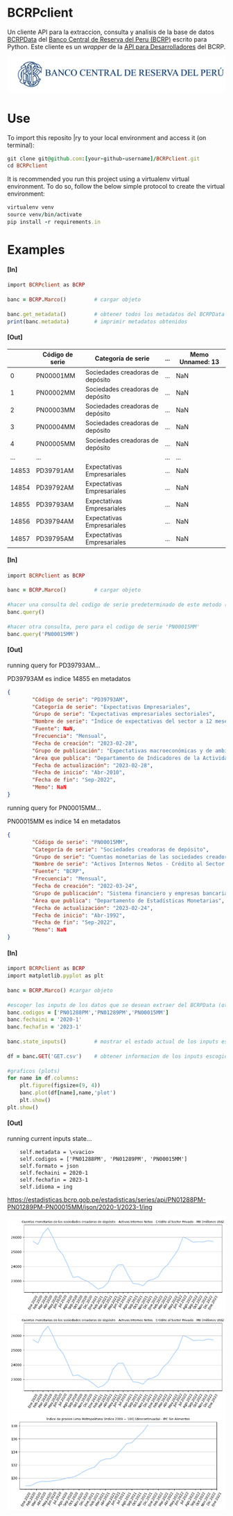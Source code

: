 # BCRPclient

Un cliente API para la extraccion, consulta y analisis de la base de datos [BCRPData](https://estadisticas.bcrp.gob.pe/estadisticas/series/) del [Banco Central de Reserva del Peru (BCRP)](https://www.bcrp.gob.pe/) escrito para Python. Este cliente es un _wrapper_ de la [API para Desarrolladores](https://estadisticas.bcrp.gob.pe/estadisticas/series/ayuda/api) del BCRP.

![](img/logo-bcrp.png)



# Use

To import this reposito |ry to your local environment and access it (on terminal):

```ruby
git clone git@github.com:[your-github-username]/BCRPclient.git
cd BCRPclient
```

It is recommended you run this project using a virtualenv virtual environment. To do so, follow the below simple protocol to create the virtual environment:

```ruby
virtualenv venv
source venv/bin/activate
pip install -r requirements.in
```

# Examples
#### [In]
```ruby
import BCRPclient as BCRP

banc = BCRP.Marco()			# cargar objeto

banc.get_metadata()			# obtener todos los metadatos del BCRPData 
print(banc.metadata)		# imprimir metadatos obtenidos
```

#### [Out]
| | Código de serie      |          Categoría de serie  | ... | Memo Unnamed: 13 |
| -----------           | -----------           | -----------                |-----------  | -----------  |
|0 |          PN00001MM |  Sociedades creadoras de depósito |  ... | NaN |        NaN |
|1 |          PN00002MM |  Sociedades creadoras de depósito |  ... | NaN |        NaN |
|2 |          PN00003MM |  Sociedades creadoras de depósito |  ... | NaN |        NaN |
|3 |          PN00004MM |  Sociedades creadoras de depósito |  ... | NaN |        NaN |
|4 |          PN00005MM |  Sociedades creadoras de depósito |  ... | NaN |        NaN |
| ... |              ... |                             | ... | ... | ... |        ... |
| 14853 |      PD39791AM  |      Expectativas Empresariales | ... | NaN |        NaN |
| 14854  |     PD39792AM  |      Expectativas Empresariales | ... | NaN |        NaN |
| 14855  |     PD39793AM  |      Expectativas Empresariales | ... | NaN |        NaN |
| 14856  |     PD39794AM  |      Expectativas Empresariales | ... | NaN |        NaN |
| 14857  |     PD39795AM  |      Expectativas Empresariales | ... | NaN |        NaN |

#### [In]
```ruby
import BCRPclient as BCRP

banc = BCRP.Marco()			# cargar objeto

#hacer una consulta del codigo de serie predeterminado de este metodo (actualmente 'PD39793AM') con el API del BCRPData
banc.query()			

#hacer otra consulta, pero para el codigo de serie 'PN00015MM'
banc.query('PN00015MM')		
```

#### [Out] 

running query for PD39793AM...

PD39793AM es indice 14855 en metadatos
```json
{
        "Código de serie": "PD39793AM",
        "Categoría de serie": "Expectativas Empresariales",
        "Grupo de serie": "Expectativas empresariales sectoriales",
        "Nombre de serie": "Índice de expectativas del sector a 12 meses - Servicios",
        "Fuente": NaN,
        "Frecuencia": "Mensual",
        "Fecha de creación": "2023-02-28",
        "Grupo de publicación": "Expectativas macroeconómicas y de ambiente empresarial",
        "Área que publica": "Departamento de Indicadores de la Actividad Economía",
        "Fecha de actualización": "2023-02-28",
        "Fecha de inicio": "Abr-2010",
        "Fecha de fin": "Sep-2022",
        "Memo": NaN
}
```
running query for PN00015MM...

PN00015MM es indice 14 en metadatos
```json
{
        "Código de serie": "PN00015MM",
        "Categoría de serie": "Sociedades creadoras de depósito",
        "Grupo de serie": "Cuentas monetarias de las sociedades creadoras de depósito",
        "Nombre de serie": "Activos Internos Netos - Crédito al Sector Privado - ME (millones US$)",
        "Fuente": "BCRP",
        "Frecuencia": "Mensual",
        "Fecha de creación": "2022-03-24",
        "Grupo de publicación": "Sistema financiero y empresas bancarias y expectativas sobre condiciones crediticias",
        "Área que publica": "Departamento de Estadísticas Monetarias",
        "Fecha de actualización": "2023-02-24",
        "Fecha de inicio": "Abr-1992",
        "Fecha de fin": "Sep-2022",
        "Memo": NaN
}
```

#### [In]
```ruby
import BCRPclient as BCRP
import matplotlib.pyplot as plt 

banc = BCRP.Marco()	#cargar objeto

#escoger los inputs de los datos que se desean extraer del BCRPData (otros datos como banc.idioma (='ing') son predeterminados, pero tambien se pueden cambiar)
banc.codigos = ['PN01288PM','PN01289PM','PN00015MM']
banc.fechaini = '2020-1'
banc.fechafin = '2023-1'

banc.state_inputs()			# mostrar el estado actual de los inputs escogidos 

df = banc.GET('GET.csv')	# obtener informacion de los inputs escogidos (arriba) con el API del BCRP y guardarlas como un archivo con el nombre 'GET.csv'

#graficos (plots)
for name in df.columns:
    plt.figure(figsize=(9, 4))
    banc.plot(df[name],name,'plot')
    plt.show()
plt.show()
```

#### [Out]


running current inputs state...

        self.metadata = \<vacio>
        self.codigos = ['PN01288PM', 'PN01289PM', 'PN00015MM']
        self.formato = json
        self.fechaini = 2020-1
        self.fechafin = 2023-1
        self.idioma = ing

https://estadisticas.bcrp.gob.pe/estadisticas/series/api/PN01288PM-PN01289PM-PN00015MM/json/2020-1/2023-1/ing

![](img/Figure_1.png)
![](img/Figure_2.png)
![](img/Figure_3.png)

